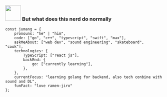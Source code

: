 ### <img src="https://media.giphy.com/media/mGcNjsfWAjY5AEZNw6/giphy.gif" width="50"> But what does this nerd do normally

```
const jumang = {
    pronouns: "he" | "him",
    code: ["go", "c++", "typescript", "swift", "max"],
    askMeAbout: ["web dev", "sound engineering", "skateboard", "cook"],
    technologies: {
        TypeScript: ["react js"],
        backEnd: {
            go: ["currently learning"],
        },
    },
    currentFocus: "learning golang for backend, also tech conbine with sound and DL",
    funFact: "love ramen-jiro"
};
```
